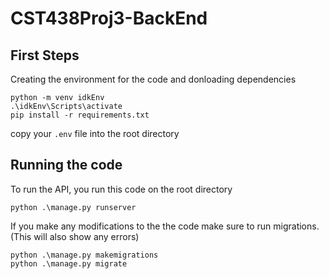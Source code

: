 # CST438Proj3-BackEnd

## First Steps 

Creating the environment for the code and donloading dependencies

```
python -m venv idkEnv
.\idkEnv\Scripts\activate
pip install -r requirements.txt
```
copy your ```.env``` file into the root directory

## Running the code

To run the API, you run this code on the root directory
```
python .\manage.py runserver
```
If you make any modifications to the the code make sure to run migrations.  (This will also show any errors)

```
python .\manage.py makemigrations
python .\manage.py migrate
```